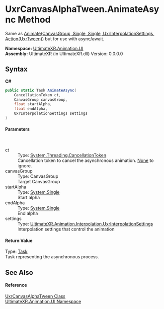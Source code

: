 # UxrCanvasAlphaTween.AnimateAsync Method 
 

Same as <a href="M_UltimateXR_Animation_UI_UxrCanvasAlphaTween_Animate">Animate(CanvasGroup, Single, Single, UxrInterpolationSettings, Action(UxrTween))</a> but for use with async/await.

**Namespace:**&nbsp;<a href="N_UltimateXR_Animation_UI">UltimateXR.Animation.UI</a><br />**Assembly:**&nbsp;UltimateXR (in UltimateXR.dll) Version: 0.0.0.0

## Syntax

**C#**<br />
``` C#
public static Task AnimateAsync(
	CancellationToken ct,
	CanvasGroup canvasGroup,
	float startAlpha,
	float endAlpha,
	UxrInterpolationSettings settings
)
```


#### Parameters
&nbsp;<dl><dt>ct</dt><dd>Type: <a href="https://docs.microsoft.com/dotnet/api/system.threading.cancellationtoken" target="_blank" rel="noopener noreferrer">System.Threading.CancellationToken</a><br />Cancellation token to cancel the asynchronous animation. <a href="https://docs.microsoft.com/dotnet/api/system.threading.cancellationtoken.none#system-threading-cancellationtoken-none" target="_blank" rel="noopener noreferrer">None</a> to ignore.</dd><dt>canvasGroup</dt><dd>Type: CanvasGroup<br />Target CanvasGroup</dd><dt>startAlpha</dt><dd>Type: <a href="https://docs.microsoft.com/dotnet/api/system.single" target="_blank" rel="noopener noreferrer">System.Single</a><br />Start alpha</dd><dt>endAlpha</dt><dd>Type: <a href="https://docs.microsoft.com/dotnet/api/system.single" target="_blank" rel="noopener noreferrer">System.Single</a><br />End alpha</dd><dt>settings</dt><dd>Type: <a href="T_UltimateXR_Animation_Interpolation_UxrInterpolationSettings">UltimateXR.Animation.Interpolation.UxrInterpolationSettings</a><br />Interpolation settings that control the animation</dd></dl>

#### Return Value
Type: <a href="https://docs.microsoft.com/dotnet/api/system.threading.tasks.task" target="_blank" rel="noopener noreferrer">Task</a><br />Task representing the asynchronous process.

## See Also


#### Reference
<a href="T_UltimateXR_Animation_UI_UxrCanvasAlphaTween">UxrCanvasAlphaTween Class</a><br /><a href="N_UltimateXR_Animation_UI">UltimateXR.Animation.UI Namespace</a><br />